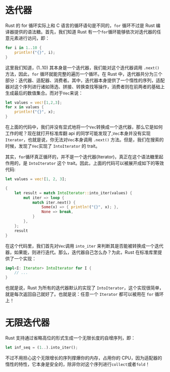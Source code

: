# 迭代器

Rust 的 for 循环实际上和 C 语言的循环语句是不同的，`for` 循环不过是 Rust 编译器提供的语法糖。首先，我们知道 Rust 有一个`for`循环能够依次对迭代器的任意元素进行访问，即：

```rust
for i in 1..10 {
    println!("{}", i);
}
```

这里我们知道，(1..10) 其本身是一个迭代器，我们能对这个迭代器调用 `.next()` 方法，因此，`for` 循环就能完整的遍历一个循环。在 Rust 中，迭代器共分为三个部分：迭代器、适配器、消费者。其中，迭代器本身提供了一个惰性的序列，适配器对这个序列进行诸如筛选、拼接、转换查找等操作，消费者则在前两者的基础上生成最后的数值集合。而对于`Vec`来说：

```rs
let values = vec![1,2,3];
for x in values {
    println!("{}", x);
}
```

在上面的代码中，我们并没有显式地将一个`Vec`转换成一个迭代器，那么它是如何工作的呢？现在就打开标准库翻 api 的同学可能发现了,`Vec`本身并没有实现 `Iterator`，也就是说，你无法对`Vec`本身调用 `.next()` 方法。但是，我们在搜索的时候，发现了`Vec`实现了 `IntoIterator` 的 trait。

其实，`for`循环真正循环的，并不是一个迭代器(Iterator)，真正在这个语法糖里起作用的，是 `IntoIterator` 这个 trait。因此，上面的代码可以被展开成如下的等效代码:

```rust
let values = vec![1, 2, 3];

{
    let result = match IntoIterator::into_iter(values) {
        mut iter => loop {
            match iter.next() {
                Some(x) => { println!("{}", x); },
                None => break,
            }
        },
    };
    result
}
```

在这个代码里，我们首先对`Vec`调用 `into_iter` 来判断其是否能被转换成一个迭代器，如果能，则进行迭代。那么，迭代器自己怎么办？为此，Rust 在标准库里提供了一个实现：

```rust
impl<I: Iterator> IntoIterator for I {
    // ...
}
```

也就是说，Rust 为所有的迭代器默认的实现了 `IntoIterator`，这个实现很简单，就是每次返回自己就好了。也就是说：任意一个 `Iterator` 都可以被用在 `for` 循环上！

# 无限迭代器

Rust 支持通过省略高位的形式生成一个无限长度的自增序列，即：

```rust
let inf_seq = (1..).into_iter();
```

不过不用担心这个无限增长的序列撑爆你的内存，占用你的 CPU，因为适配器的惰性的特性，它本身是安全的，除非你对这个序列进行`collect`或者`fold`！
